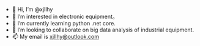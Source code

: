 - 👋 Hi, I’m @xjllhy
- 👀 I’m interested in electronic equipment。
- 🌱 I’m currently learning python .net core.
- 💞️ I’m looking to collaborate on big data analysis of industrial equipment.
- 📫 My email is xjllhy@outlook.com

<!---
xjllhy/xjllhy is a ✨ special ✨ repository because its `README.md` (this file) appears on your GitHub profile.
You can click the Preview link to take a look at your changes.
--->
